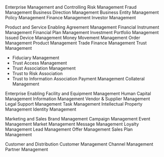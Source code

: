 Enterprise Management and Controlling
Risk Management
Fraud Management
Business Direction Management
Business Entity Management
Policy Management
Finance Management
Investor Management

Product and Service Enabling
Agreement Management
Financial Instrument Management
Financial Plan Management
Investment Portfolio Management
Issued Device Management
Money Movement Management
Order Management Product Management
Trade Finance Management
Trust Management 
* Fiduciary Management
* Trust Access Management
* Trust Association Management
* Trust to Risk Association
* Trust to Information Association
Payment Management
Collateral Management

Enterprise Enabling
Facility and Equipment Management
Human Capital Management
Information Management
Vendor & Supplier Management
Legal Support Management
Task Management
Intellectual Property Management
Identity Management

Marketing and Sales
Brand Management
Campaign Management
Event Management
Market Management
Message Management
Loyalty Management
Lead Management
Offer Management
Sales Plan Management

Customer and Distribution
Customer Management
Channel Management
Partner Management